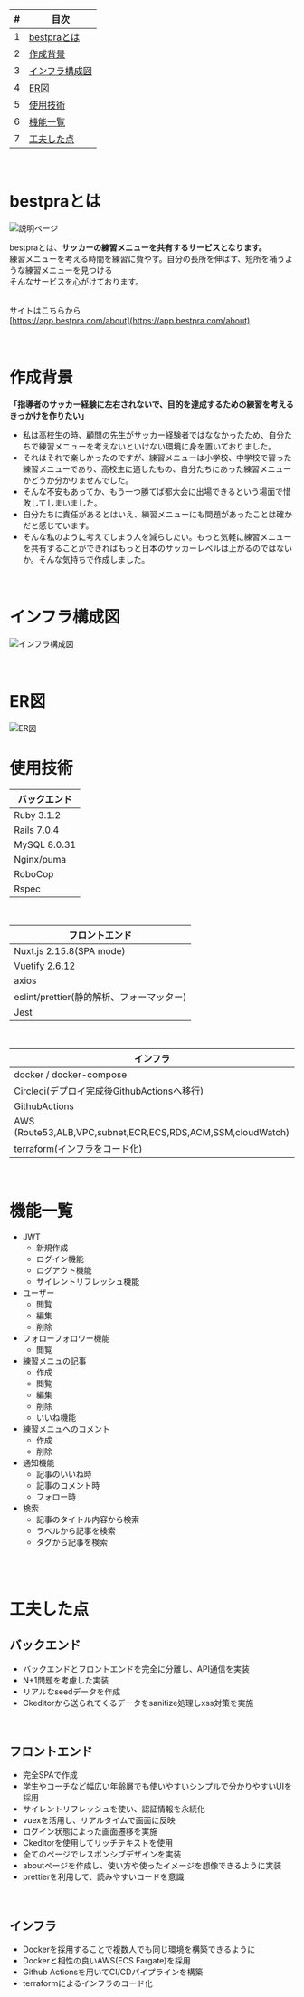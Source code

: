 | # | 目次 |
| ---- | ---|
| 1 | [bestpraとは](#bestpraとは) |
| 2 | [作成背景](#作成背景) |
| 3 | [インフラ構成図](#インフラ構成図) |
| 4 | [ER図](#er図) |
| 5 | [使用技術](#使用技術) |
| 6 | [機能一覧](#機能一覧) |
| 7 | [工夫した点](#工夫した点) |

<br />

# bestpraとは
![説明ページ](/design/img/about-page.gif)
<!-- 実際に使用した動画や背景画像を差し込み -->
bestpraとは、**サッカーの練習メニューを共有するサービスとなります。**  
練習メニューを考える時間を練習に費やす。自分の長所を伸ばす、短所を補うような練習メニューを見つける  
そんなサービスを心がけております。  
<br />

<!-- こちらからご覧ください(作成中)   -->
<!-- URL添付 -->
サイトはこちらから<br />
[https://app.bestpra.com/about](https://app.bestpra.com/about)

<br />

# 作成背景
**「指導者のサッカー経験に左右されないで、目的を達成するための練習を考えるきっかけを作りたい」**  
- 私は高校生の時、顧問の先生がサッカー経験者ではななかったため、自分たちで練習メニューを考えないといけない環境に身を置いておりました。
- それはそれで楽しかったのですが、練習メニューは小学校、中学校で習った練習メニューであり、高校生に適したもの、自分たちにあった練習メニューかどうか分かりませんでした。
- そんな不安もあってか、もう一つ勝てば都大会に出場できるという場面で惜敗してしまいました。
- 自分たちに責任があるとはいえ、練習メニューにも問題があったことは確かだと感じています。
- そんな私のように考えてしまう人を減らしたい。もっと気軽に練習メニューを共有することができればもっと日本のサッカーレベルは上がるのではないか。そんな気持ちで作成しました。

<br />

# インフラ構成図
![インフラ構成図](/design/infra.svg)

<br />

# ER図
![ER図](/design/img/ER.png)

# 使用技術
| バックエンド
----|
| Ruby 3.1.2 |
| Rails 7.0.4 |
| MySQL 8.0.31|
| Nginx/puma |
| RoboCop |
| Rspec |
<br />

| フロントエンド
----|
| Nuxt.js 2.15.8(SPA mode)  |
| Vuetify 2.6.12 |
| axios |
| eslint/prettier(静的解析、フォーマッター) |
| Jest |
<br />


| インフラ
----|
| docker / docker-compose  |
| Circleci(デプロイ完成後GithubActionsへ移行) |
| GithubActions |
| AWS (Route53,ALB,VPC,subnet,ECR,ECS,RDS,ACM,SSM,cloudWatch) |
| terraform(インフラをコード化) |
<br />


# 機能一覧
- JWT
  - 新規作成
  - ログイン機能
  - ログアウト機能
  - サイレントリフレッシュ機能
- ユーザー
  - 閲覧
  - 編集
  - 削除
- フォローフォロワー機能
  - 閲覧
- 練習メニュの記事
  - 作成
  - 閲覧
  - 編集
  - 削除
  - いいね機能
- 練習メニュへのコメント
  - 作成
  - 削除
- 通知機能
  - 記事のいいね時
  - 記事のコメント時
  - フォロー時
- 検索
  - 記事のタイトル内容から検索
  - ラベルから記事を検索
  - タグから記事を検索
<br />
<br />

# 工夫した点
## バックエンド
- バックエンドとフロントエンドを完全に分離し、API通信を実装
- N+1問題を考慮した実装
- リアルなseedデータを作成
- Ckeditorから送られてくるデータをsanitize処理しxss対策を実施

<br />

## フロントエンド
<!-- - SEOや画面描写速度を考えてSSR(universal)モードを採用 -->
- 完全SPAで作成
- 学生やコーチなど幅広い年齢層でも使いやすいシンプルで分かりやすいUIを採用
- サイレントリフレッシュを使い、認証情報を永続化
- vuexを活用し、リアルタイムで画面に反映
- ログイン状態によった画面遷移を実施
- Ckeditorを使用してリッチテキストを使用
- 全てのページでレスポンシブデザインを実装
- aboutページを作成し、使い方や使ったイメージを想像できるように実装
- prettierを利用して、読みやすいコードを意識

<br />

## インフラ
- Dockerを採用することで複数人でも同じ環境を構築できるように
- Dockerと相性の良いAWS(ECS Fargate)を採用
- Github Actionsを用いてCI/CDパイプラインを構築
- terraformによるインフラのコード化


<!--
ファイルの命名規則
・component   => PascalCase
・その他       => kebab-case
・DOM         => kebab-case

props => kebab-case ->:kebak-case props[pascalCase]
emit => kebab-case -> this.$emit('my-emit')
 -->